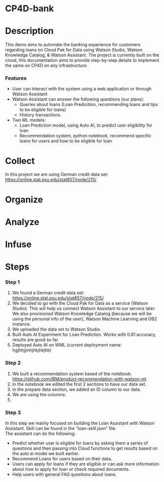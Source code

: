 # CP4D-bank
# Description
This demo aims to automate the banking experience for customers regarding loans on Cloud Pak for Data using Watson Studio, Watson Knowledge Catalog, & Watson Assistant. The project is currently built on the cloud, this documentation aims to provide step-by-step details to implement the same on CP4D on any infrastructure.
### Features
- User can interact with the system using a web application or through Watson Assistant
- Watson Assistant can answer the following questions (our plans):
  - Queries about loans (Loan Predicition, recommending loans and tips to be eligible for loans)
  - History transactions
- Two ML models:
  - Loan Prediction model, using Auto AI, to predict user eligibility for loan
  - Recommendation system, python notebook, recommend specific loans for users and how to be eligible for loan
# Collect
In this project we are using German credit data set: https://online.stat.psu.edu/stat857/node/215/
# Organize
# Analyze 
# Infuse



# Steps

### Step 1
1. We found a German credit data set: https://online.stat.psu.edu/stat857/node/215/
2. We decided to go with the Cloud Pak for Data as a service (Watson Studio). This will help us connect Watson Assistant to our service later. We also provisioned Watson Knowledge Catalog (because we will be using the personal info of the user), Watson Machine Learning and DB2 instance.
3. We uploaded the data set to Watson Studio.
4. Built Auto AI Experiment for Loan Prediction. Works with 0.81 accuracy, results are good so far.
5. Deployed Auto AI on WML (current deployment name: hgjhhjjmhjhkjhkjhk)

### Step 2
1. We built a recommendation system based of the notebook: https://github.com/IBM/product-recommendation-with-watson-ml
2. In the notebook we edited the first 2 sections to have our data set. 
3. In the prepare data section, we added an ID column to our data. 
4. We are using the columns: 
5. 

### Step 3
In this step we mainly focused on building the Loan Assistant with Watson Assistant. Skill can be found in the "loan-skill.json" file.<br>
The assistant can do the following:
- Predict whether user is eligible for loans by asking them a series of questions and then passing into Cloud functions to get results based on the auto ai model we built earlier.
- Recommend Loans for users based on their data.
- Users can apply for loans if they are eligible or can ask more information about how to apply for loan or check required documents.
- Help users with general FAQ questions about loans.
